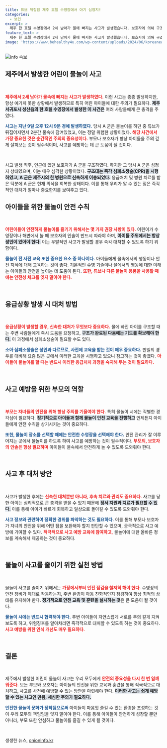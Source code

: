 ```yaml
---
title: 튜브 뒤집힘 제주 호텔 수영장에서 아기 심정지!
categories:
  - 보건
excerpt: >
  제주 한 호텔 수영장에서 2세 남아가 물에 빠지는 사고가 발생했습니다. 보호자에 의해 구조된 A군은 심정지 상태였으나 현재 의식을 회복했습니다. 경찰이 사고 경위를 조사 중입니다.
feature_text: >
  제주 한 호텔 수영장에서 2세 남아가 물에 빠지는 사고가 발생했습니다. 보호자에 의해 구조된 A군은 심정지 상태였으나 현재 의식을 회복했습니다. 경찰이 사고 경위를 조사 중입니다.
image: 'https://www.behealthy4u.com/wp-content/uploads/2024/06/koreanews.jpg'
---
```


<p><img src="https://www.behealthy4u.com/wp-content/uploads/2024/06/koreanews.jpg" alt="info 속보" /></p>

<h2 data-ke-size="size26">제주에서 발생한 어린이 물놀이 사고</h2>

<p data-ke-size="size16">&nbsp;</p>

<p><b><span style="color: #ee2323;">제주에서 2세 남아가 물속에 빠지는 사고가 발생하였다.</span></b> 이런 사고는 종종 발생하지만, 항상 예기치 못한 상황에서 발생하므로 특히 어린 아이들에 대한 주의가 필요하다. <b><span style="background-color: #21538527;">제주 서귀포시 성산읍의 한 호텔 수영장에서 발생한 이 사건은</span></b> 여러 사람들에게 큰 충격을 주었다.</p>

<p><b><span style="color: #1a5490;">사고는 지난 9일 오후 12시 9분 경에 발생하였다.</span></b> 당시 A 군은 물놀이를 하던 중 튜브가 뒤집어지면서 2분간 물속에 잠겨있었고, 이는 정말 위험한 상황이었다. <b><span style="color: #ee2323;">해당 사건에서 가장 중요한 것은 순간적인 주의의 중요성이다.</span></b> 부모나 보호자가 항상 아이들을 주의 깊게 살펴보는 것이 필수적이며, 사고를 예방하는 데 큰 도움이 될 것이다.</p>

<p data-ke-size="size16">&nbsp;</p>

<p>사고 발생 직후, 인근에 있던 보호자가 A 군을 구조하였다. 하지만 그 당시 A 군은 심정지 상태였으며, 이는 매우 심각한 상황이었다. <b><span style="background-color: #21538527;">구조대는 즉각 심폐소생술(CPR)을 시행하였고, A 군은 제주시의 한 병원으로 신속하게 이송되었다.</span></b> 응급처치 및 병원 치료를 받은 덕분에 A 군은 현재 의식을 회복한 상태이다. 이를 통해 우리가 알 수 있는 점은 즉각적인 대처가 얼마나 중요한지를 보여주고 있다.</p>

<h2 data-ke-size="size26">아이들을 위한 물놀이 안전 수칙</h2>

<p data-ke-size="size16">&nbsp;</p>

<p><b><span style="color: #ee2323;">어린이들이 안전하게 물놀이를 즐기기 위해서는 몇 가지 권장 사항이 있다.</span></b> 어린이가 수영장이나 해변에서 놀 때 보호자의 인솔이 반드시 따라야 하며, <b><span style="background-color: #21538527;">아이들 주위에서는 항상 성인이 있어야 한다.</span></b> 이는 우발적인 사고가 발생할 경우 즉각 대처할 수 있도록 하기 위함이다.</p>

<p><b><span style="color: #1a5490;">물놀이 전 사전 교육 또한 중요한 요소 중 하나이다.</span></b> 아이들에게 물속에서의 행동이나 안전 지식에 대해 교육하는 것이 좋다. 기본적인 수영 기술이나 물에서의 행동에 대한 이해는 아이들의 안전을 높이는 데 도움이 된다. <b><span style="color: #ee2323;">또한, 튜브나 다른 물놀이 용품을 사용할 때에는 안전성 체크를 잊지 말아야 한다.</span></b></p>

<p data-ke-size="size16">&nbsp;</p>

<h2 data-ke-size="size26">응급상황 발생 시 대처 방법</h2>

<p data-ke-size="size16">&nbsp;</p>

<p><b><span style="color: #ee2323;">응급상황이 발생할 경우, 신속한 대처가 무엇보다 중요하다.</span></b> 물에 빠진 아이를 구조할 때는 주변 사람들에게 즉시 도움을 요청하고, <b><span style="background-color: #21538527;">구조가 완료된 다음에는 기도를 확보해야 한다.</span></b> 이 과정에서 심폐소생술이 필요할 수도 있다.</p>

<p><b><span style="color: #1a5490;">소아 심폐소생술은 성인과 다르므로, 사전에 교육을 받는 것이 매우 중요하다.</span></b> 만일의 경우를 대비해 요즘 많은 곳에서 이러한 교육을 시행하고 있으니 참고하는 것이 좋겠다. <b><span style="color: #ee2323;">아이들이 물놀이를 할 때는 반드시 이러한 응급처치 과정을 숙지해 두는 것이 필요하다.</span></b></p>

<p data-ke-size="size16">&nbsp;</p>

<h2 data-ke-size="size26">사고 예방을 위한 부모의 역할</h2>

<p data-ke-size="size16">&nbsp;</p>

<p><b><span style="color: #ee2323;">부모는 자녀들의 안전을 위해 항상 주의를 기울여야 한다.</span></b> 특히 물놀이 시에는 각별한 경각심이 필요하다. <b><span style="background-color: #21538527;">정기적으로 아이들과 함께 물놀이 안전 교육을 진행하고</span></b> 언제든지 아이들에게 안전 수칙을 상기시키는 것이 중요하다.</p>

<p><b><span style="color: #1a5490;">또한, 물놀이 장소를 선택할 때에는 안전한 수영장을 선택해야 한다.</span></b> 안전 관리가 잘 이루어지는 곳에서 물놀이를 하도록 하여 사고를 예방하는 것이 필수적이다. <b><span style="color: #ee2323;">부모의, 보호자의 인솔은 항상 필요하며</span></b> 아이들이 물속에서 안전하게 놀 수 있도록 도와줘야 한다.</p>

<p data-ke-size="size16">&nbsp;</p>

<h2 data-ke-size="size26">사고 후 대처 방안</h2>

<p data-ke-size="size16">&nbsp;</p>

<p>사고가 발생한 후에는 <b><span style="color: #ee2323;">신속한 대처뿐만 아니라, 후속 치료와 관리도 중요하다.</span></b> 사고를 당한 아이는 심리적으로 큰 충격을 받을 수 있기 때문에 <b><span style="background-color: #21538527;">정서 지원과 치료가 필요할 수 있다.</span></b> 이를 통해 아이가 빠르게 회복하고 일상으로 돌아갈 수 있도록 도와줘야 한다.</p>

<p><b><span style="color: #1a5490;">사고 정보와 관련하여 정확한 경위를 파악하는 것도 필요하다.</span></b> 이를 통해 부모나 보호자가 자녀의 안전을 위해 어떤 점을 보완해야 할지 판단할 수 있으며, 궁극적으로 사고 예방에 기여할 수 있다. <b><span style="color: #ee2323;">적극적으로 사고 예방 교육에 참여하고,</span></b> 물놀이에 대한 올바른 정보를 계속해서 제공하는 것이 중요하다.</p>

<p data-ke-size="size16">&nbsp;</p>

<h2 data-ke-size="size26">물놀이 사고를 줄이기 위한 실천 방법</h2>

<p data-ke-size="size16">&nbsp;</p>

<p>물놀이 사고를 줄이기 위해서는 <b><span style="color: #ee2323;">가정에서부터 안전 점검을 철저히 해야 한다.</span></b> 수영장의 안전 장비가 제대로 작동하는지, 주변 환경이 아동 친화적인지 점검하여 항상 최적의 상태를 유지해야 한다. <b><span style="background-color: #21538527;">정기적으로 안전 교육 및 훈련을 실시하는 것</span></b>은 큰 도움이 될 것이다.</p>

<p><b><span style="color: #1a5490;">물놀이 시에는 반드시 협력해야 한다.</span></b> 주변 아이들이 자연스럽게 서로를 주의 깊게 지켜보도록 하고, 위험징후를 알아차리면 즉각적으로 대처할 수 있도록 하는 것이 중요하다. <b><span style="color: #ee2323;">사고 예방을 위한 인식 개선도 매우 필요하다.</span></b></p>

<p data-ke-size="size16">&nbsp;</p>

<h2 data-ke-size="size26">결론</h2>

<p data-ke-size="size16">&nbsp;</p>

<p>제주에서 발생한 어린이 물놀이 사고는 우리 모두에게 <b><span style="color: #ee2323;">안전의 중요성을 다시 한 번 일깨워준다.</span></b> 모든 부모와 보호자는 아이들의 안전을 위한 교육과 훈련을 통해 적극적으로 대처하고, 사고를 사전에 예방할 수 있는 방안을 마련해야 한다. <b><span style="background-color: #21538527;">이러한 사고는 쉽게 예방할 수 있는 사고인 만큼, 세심한 주의가 필요하다.</span></b> </p>

<p><b><span style="color: #1a5490;">안전한 물놀이 문화가 정착됨으로써</span></b> 아이들이 마음껏 즐길 수 있는 환경을 조성하는 것이 우리 모두의 책임임을 잊지 말아야 한다. 이를 통해 아이들이 안전하게 성장할 뿐만 아니라, 부모 또한 안심하고 물놀이를 즐길 수 있게 될 것이다. </p>

<p data-ke-size="size16">&nbsp;</p>
생생한 뉴스, <a href="https://onioninfo.kr" rel="dofollow">onioninfo.kr</a>


